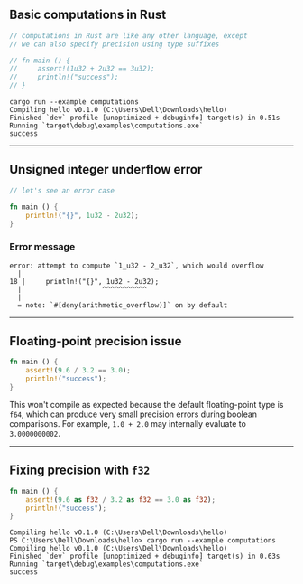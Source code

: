 ## Basic computations in Rust
```rust
// computations in Rust are like any other language, except
// we can also specify precision using type suffixes

// fn main () {
//     assert!(1u32 + 2u32 == 3u32);
//     println!("success");
// }
````

```
cargo run --example computations
Compiling hello v0.1.0 (C:\Users\Dell\Downloads\hello)
Finished `dev` profile [unoptimized + debuginfo] target(s) in 0.51s
Running `target\debug\examples\computations.exe`
success
```

---

## Unsigned integer underflow error

```rust
// let's see an error case

fn main () {
    println!("{}", 1u32 - 2u32);
}
```

### Error message

```
error: attempt to compute `1_u32 - 2_u32`, which would overflow
  |
18 |     println!("{}", 1u32 - 2u32);
  |                    ^^^^^^^^^^^
  |
  = note: `#[deny(arithmetic_overflow)]` on by default
```

---

## Floating-point precision issue

```rust
fn main () {
    assert!(9.6 / 3.2 == 3.0);
    println!("success");
}
```

This won't compile as expected because the default floating-point type is `f64`,
which can produce very small precision errors during boolean comparisons.
For example, `1.0 + 2.0` may internally evaluate to `3.0000000002`.

---

## Fixing precision with `f32`

```rust
fn main () {
    assert!(9.6 as f32 / 3.2 as f32 == 3.0 as f32);
    println!("success");
}
```

```
Compiling hello v0.1.0 (C:\Users\Dell\Downloads\hello)
PS C:\Users\Dell\Downloads\hello> cargo run --example computations
Compiling hello v0.1.0 (C:\Users\Dell\Downloads\hello)
Finished `dev` profile [unoptimized + debuginfo] target(s) in 0.63s
Running `target\debug\examples\computations.exe`
success
```

```
